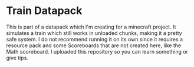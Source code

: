 # Train Datapack

This is part of a datapack which I'm creating for a minecraft project.
It simulates a train which still works in unloaded chunks, making it a pretty safe system.
I do not recommend running it on its own since it requires a resource pack and some Scoreboards that are not created here, like the Math scoreboard.
I uploaded this repository so you can learn something or give tips.
